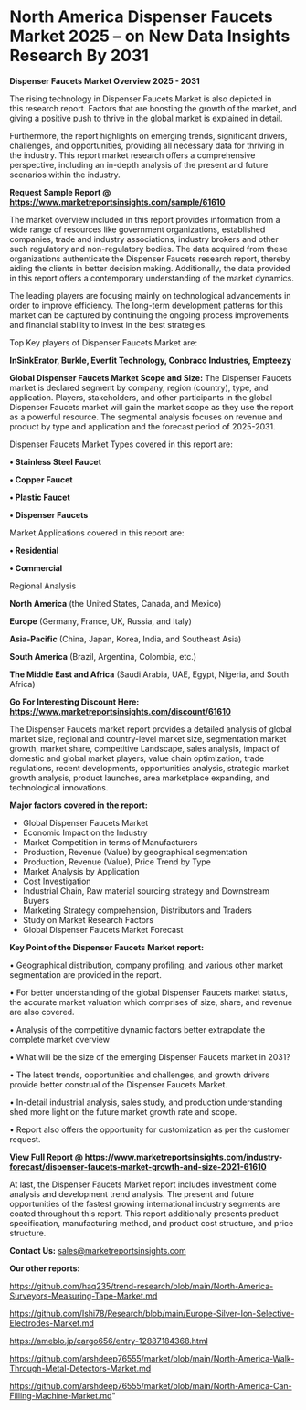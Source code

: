 # North America Dispenser Faucets Market 2025 – on New Data Insights Research By 2031

<Strong> Dispenser Faucets Market Overview 2025 - 2031</strong>

The rising technology in Dispenser Faucets Market is also depicted in this research report. Factors that are boosting the growth of the market, and giving a positive push to thrive in the global market is explained in detail.

Furthermore, the report highlights on emerging trends, significant drivers, challenges, and opportunities, providing all necessary data for thriving in the industry. This report market research offers a comprehensive perspective, including an in-depth analysis of the present and future scenarios within the industry.

<strong>Request Sample Report @ <a href=https://www.marketreportsinsights.com/sample/61610>https://www.marketreportsinsights.com/sample/61610</a></strong>

The market overview included in this report provides information from a wide range of resources like government organizations, established companies, trade and industry associations, industry brokers and other such regulatory and non-regulatory bodies. The data acquired from these organizations authenticate the Dispenser Faucets research report, thereby aiding the clients in better decision making. Additionally, the data provided in this report offers a contemporary understanding of the market dynamics.

The leading players are focusing mainly on technological advancements in order to improve efficiency. The long-term development patterns for this market can be captured by continuing the ongoing process improvements and financial stability to invest in the best strategies.

Top Key players of Dispenser Faucets Market are:

<strong>InSinkErator, Burkle, Everfit Technology, Conbraco Industries, Empteezy</strong>

<strong><b>Global Dispenser Faucets Market Scope and Size:</b></strong>
The Dispenser Faucets market is declared segment by company, region (country), type, and application. Players, stakeholders, and other participants in the global Dispenser Faucets market will gain the market scope as they use the report as a powerful resource. The segmental analysis focuses on revenue and product by type and application and the forecast period of 2025-2031.

Dispenser Faucets Market Types covered in this report are:

<strong>• Stainless Steel Faucet

• Copper Faucet

• Plastic Faucet

• Dispenser Faucets</strong>

Market Applications covered in this report are:

<strong>• Residential

• Commercial</strong> 

Regional Analysis

<strong>North America</strong> (the United States, Canada, and Mexico)

<strong>Europe</strong> (Germany, France, UK, Russia, and Italy)

<strong>Asia-Pacific</strong> (China, Japan, Korea, India, and Southeast Asia)

<strong>South America</strong> (Brazil, Argentina, Colombia, etc.)

<strong>The Middle East and Africa</strong> (Saudi Arabia, UAE, Egypt, Nigeria, and South Africa)

<strong>Go For Interesting Discount Here: <a href=https://www.marketreportsinsights.com/discount/61610>https://www.marketreportsinsights.com/discount/61610</a></strong>

The Dispenser Faucets market report provides a detailed analysis of global market size, regional and country-level market size, segmentation market growth, market share, competitive Landscape, sales analysis, impact of domestic and global market players, value chain optimization, trade regulations, recent developments, opportunities analysis, strategic market growth analysis, product launches, area marketplace expanding, and technological innovations.

<strong><b>Major factors covered in the report:</b></strong>
<ul>
  <li>Global Dispenser Faucets Market </li>
  <li>Economic Impact on the Industry</li>
  <li>Market Competition in terms of Manufacturers</li>
  <li>Production, Revenue (Value) by geographical segmentation</li>
  <li>Production, Revenue (Value), Price Trend by Type</li>
  <li>Market Analysis by Application</li>
  <li>Cost Investigation</li>
  <li>Industrial Chain, Raw material sourcing strategy and Downstream Buyers</li>
  <li>Marketing Strategy comprehension, Distributors and Traders</li>
  <li>Study on Market Research Factors</li>
  <li>Global Dispenser Faucets Market Forecast</li>
</ul>

<strong><b>Key Point of the Dispenser Faucets Market report:</b></strong>

• Geographical distribution, company profiling, and various other market segmentation are provided in the report.

• For better understanding of the global Dispenser Faucets market status, the accurate market valuation which comprises of size, share, and revenue are also covered.

• Analysis of the competitive dynamic factors better extrapolate the complete market overview

• What will be the size of the emerging Dispenser Faucets market in 2031?

• The latest trends, opportunities and challenges, and growth drivers provide better construal of the Dispenser Faucets Market.

• In-detail industrial analysis, sales study, and production understanding shed more light on the future market growth rate and scope.

• Report also offers the opportunity for customization as per the customer request.

<strong><b>View Full Report @ <a href=https://www.marketreportsinsights.com/industry-forecast/dispenser-faucets-market-growth-and-size-2021-61610>https://www.marketreportsinsights.com/industry-forecast/dispenser-faucets-market-growth-and-size-2021-61610</a></b></strong>


At last, the Dispenser Faucets Market report includes investment come analysis and development trend analysis. The present and future opportunities of the fastest growing international industry segments are coated throughout this report. This report additionally presents product specification, manufacturing method, and product cost structure, and price structure.

<strong>Contact Us:</strong>
sales@marketreportsinsights.com

<strong>Our other reports:</strong>

<a href=https://github.com/haq235/trend-research/blob/main/North-America-Surveyors-Measuring-Tape-Market.md>https://github.com/haq235/trend-research/blob/main/North-America-Surveyors-Measuring-Tape-Market.md</a>

<a href=https://github.com/Ishi78/Research/blob/main/Europe-Silver-Ion-Selective-Electrodes-Market.md>https://github.com/Ishi78/Research/blob/main/Europe-Silver-Ion-Selective-Electrodes-Market.md</a>

<a href=https://ameblo.jp/cargo656/entry-12887184368.html>https://ameblo.jp/cargo656/entry-12887184368.html</a>

<a href=https://github.com/arshdeep76555/market/blob/main/North-America-Walk-Through-Metal-Detectors-Market.md>https://github.com/arshdeep76555/market/blob/main/North-America-Walk-Through-Metal-Detectors-Market.md</a>

<a href=https://github.com/arshdeep76555/market/blob/main/North-America-Can-Filling-Machine-Market.md>https://github.com/arshdeep76555/market/blob/main/North-America-Can-Filling-Machine-Market.md</a>"
